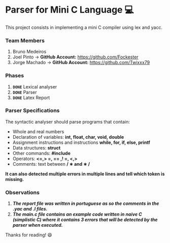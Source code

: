 # Parser for Mini C Language :computer:

This project consists in implementing a mini C compiler using lex and yacc.

### **Team Members** 

1. Bruno Medeiros
2. Joel Pinto -> **GitHub Account:** https://github.com/Fockester
3. Jorge Machado -> **GitHub Account:** https://github.com/Twixxx79


### **Phases**
1. **`DONE`** Lexical analyser
2.  **`DONE`** Parser
3. **`DONE`** Latex Report


### **Parser Specifications**

The syntactic analyser should parse programs that contain:

- Whole and real numbers 
- Declaration of variables: **int, float, char, void, double**
- Assignment instructions and instructions **while, for, if, else, printf**
- Data structures: **struct**
- Other commands: **#include**
- Operators: **<=,> =, == ,! =, <,>**
- Comments: text between  **/ ∗ and ∗ /**

**It can also detected multiple errors in multiple lines and tell which **token** is missing.**

### **Observations**

1. ***The report file was written in portuguese as so the comments in the .yac and .l files.***
2. ***The main.c file contains an example code written in naive C (simplistic C) where it contains 3 errors that will be detected by the parser when executed.***

Thanks for reading! :smile:
